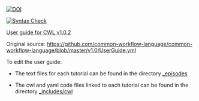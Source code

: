 [![DOI](https://zenodo.org/badge/89621457.svg)](https://zenodo.org/badge/latestdoi/89621457)

[![Syntax Check](https://travis-ci.org/common-workflow-language/user_guide.svg?branch=gh-pages)](https://travis-ci.org/common-workflow-language/user_guide)

[User guide for CWL v1.0.2](https://www.commonwl.org/user_guide/)

Original source:
https://github.com/common-workflow-language/common-workflow-language/blob/master/v1.0/UserGuide.yml

To edit the user guide:

- The text files for each tutorial can be found in the directory [_episodes](_episodes)

- The cwl and yaml code files linked to each tutorial can be found in the directory [_includes/cwl](_includes/cwl)
